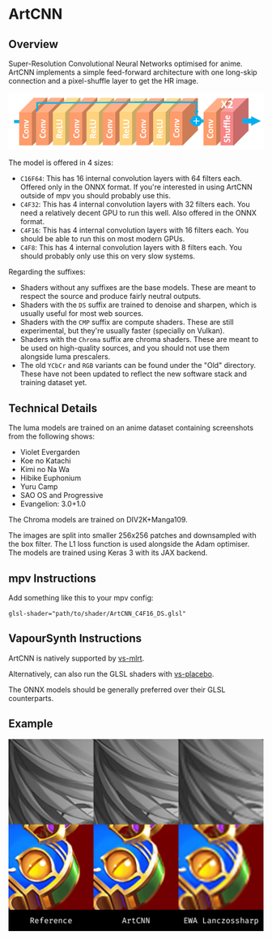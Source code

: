 # ArtCNN

## Overview
Super-Resolution Convolutional Neural Networks optimised for anime. ArtCNN implements a simple feed-forward architecture with one long-skip connection and a pixel-shuffle layer to get the HR image.

![Model Architecture](./Images/model_architecture.png "Model Architecture")

The model is offered in 4 sizes:
- `C16F64`: This has 16 internal convolution layers with 64 filters each. Offered only in the ONNX format. If you're interested in using ArtCNN outside of mpv you should probably use this.
- `C4F32`: This has 4 internal convolution layers with 32 filters each. You need a relatively decent GPU to run this well. Also offered in the ONNX format.
- `C4F16`: This has 4 internal convolution layers with 16 filters each. You should be able to run this on most modern GPUs.
- `C4F8`: This has 4 internal convolution layers with 8 filters each. You should probably only use this on very slow systems.

Regarding the suffixes:
- Shaders without any suffixes are the base models. These are meant to respect the source and produce fairly neutral outputs.
- Shaders with the `DS` suffix are trained to denoise and sharpen, which is usually useful for most web sources.
- Shaders with the `CMP` suffix are compute shaders. These are still experimental, but they're usually faster (specially on Vulkan).
- Shaders with the `Chroma` suffix are chroma shaders. These are meant to be used on high-quality sources, and you should not use them alongside luma prescalers.
- The old `YCbCr` and `RGB` variants can be found under the "Old" directory. These have not been updated to reflect the new software stack and training dataset yet.

## Technical Details
The luma models are trained on an anime dataset containing screenshots from the following shows:
- Violet Evergarden
- Koe no Katachi
- Kimi no Na Wa
- Hibike Euphonium
- Yuru Camp
- SAO OS and Progressive
- Evangelion: 3.0+1.0

The Chroma models are trained on DIV2K+Manga109.

The images are split into smaller 256x256 patches and downsampled with the box filter.
The L1 loss function is used alongside the Adam optimiser.
The models are trained using Keras 3 with its JAX backend.

## mpv Instructions
Add something like this to your mpv config:
```
glsl-shader="path/to/shader/ArtCNN_C4F16_DS.glsl"
```

## VapourSynth Instructions
ArtCNN is natively supported by [vs-mlrt](https://github.com/AmusementClub/vs-mlrt/blob/master/scripts/vsmlrt.py).

Alternatively, can also run the GLSL shaders with [vs-placebo](https://github.com/Lypheo/vs-placebo).

The ONNX models should be generally preferred over their GLSL counterparts.

## Example
![Example](./Images/example.png "Example")
